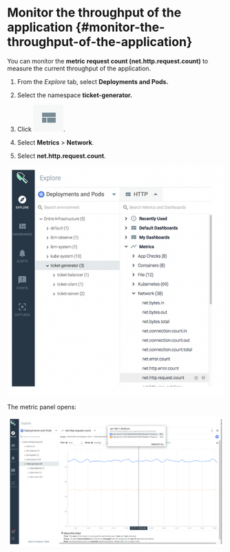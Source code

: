 # Monitor the throughput of the application {#monitor-the-throughput-of-the-application}

You can monitor the **metric** **request count (net.http.request.count)** to measure the current throughput of the application.

1. From the _Explore_ tab, select **Deployments and Pods.**

2. Select the namespace **ticket-generator.**

3. Click ![ ](../images/sysdig_img33a.png).

4. Select **Metrics** > **Network**.

5. Select **net.http.request.count**.

![ ](../images/sysdig_img58.png)

The metric panel opens:

![ ](../images/sysdig_img59.png)
